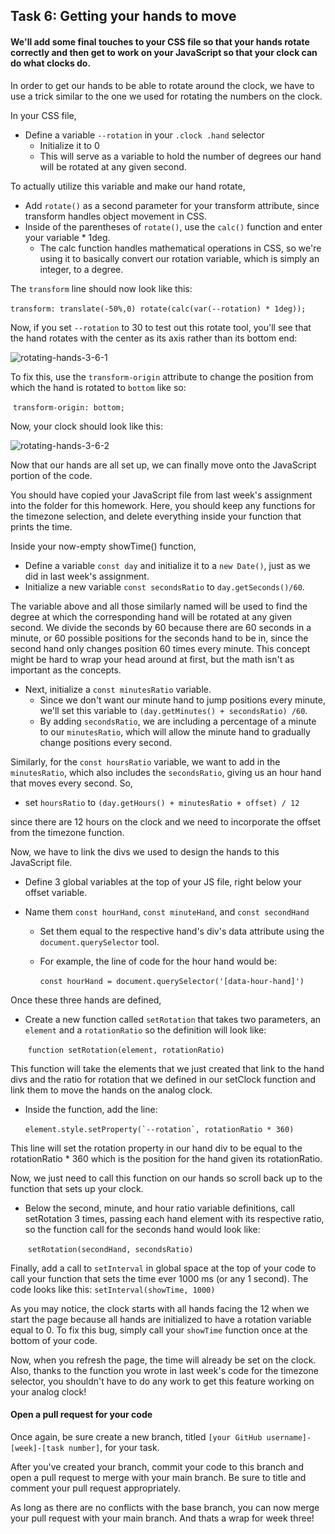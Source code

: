 ## Task 6: Getting your hands to move

#### We'll add some final touches to your CSS file so that your hands rotate correctly and then get to work on your JavaScript so that your clock can do what clocks do.

In order to get our hands to be able to rotate around the clock, we have to use a trick similar to the one we used for rotating the numbers on the clock.  

In your CSS file, 

- Define a variable `--rotation` in your `.clock .hand` selector 
  - Initialize it to 0
  - This will serve as a variable to hold the number of degrees our hand will be rotated at any given second. 

To actually utilize this variable and make our hand rotate, 

- Add `rotate()` as a second parameter for your transform attribute, since transform handles object movement in CSS. 
- Inside of the parentheses of `rotate()`, use the `calc()` function and enter your variable * 1deg.  
  - The calc function handles mathematical operations in CSS, so we're using it to basically convert our rotation variable, which is simply an integer, to a degree.  

The `transform` line should now look like this:

​		`transform: translate(-50%,0) rotate(calc(var(--rotation) * 1deg));`

Now, if you set `--rotation` to 30 to test out this rotate tool, you'll see that the hand rotates with the center as its axis rather than its bottom end:

![rotating-hands-3-6-1](https://user-images.githubusercontent.com/32557138/106408905-62362480-640d-11eb-88cc-2555b188d116.png)

To fix this, use the `transform-origin` attribute to change the position from which the hand is rotated to `bottom` like so:

​		`transform-origin: bottom;`

Now, your clock should look like this:

![rotating-hands-3-6-2](https://user-images.githubusercontent.com/32557138/106408970-80038980-640d-11eb-88f3-600e175dd70d.png)

Now that our hands are all set up, we can finally move onto the JavaScript portion of the code.

You should have copied your JavaScript file from last week's assignment into the folder for this homework. Here, you should keep any functions for the timezone selection, and delete everything inside your function that prints the time.

Inside your now-empty showTime() function, 

- Define a variable `const day` and initialize it to a `new Date()`, just as we did in last week's assignment.
- Initialize a new variable `const secondsRatio` to `day.getSeconds()/60`.  

The variable above and all those similarly named will be used to find the degree at which the corresponding hand will be rotated at any given second. We divide the seconds by 60 because there are 60 seconds in a minute, or 60 possible positions for the seconds hand to be in, since the second hand only changes position 60 times every minute.  This concept might be hard to wrap your head around at first, but the math isn't as important as the concepts.

- Next, initialize a `const minutesRatio` variable.  
  - Since we don't want our minute hand to jump positions every minute, we'll set this variable  to `(day.getMinutes() + secondsRatio) /60`.  
  - By adding `secondsRatio`, we are including a percentage of a minute to our `minutesRatio`, which will allow the minute hand to gradually change positions every second.

Similarly, for the `const hoursRatio` variable, we want to add in the `minutesRatio`, which also includes the `secondsRatio`, giving us an hour hand that moves every second.  So, 

- set `hoursRatio` to `(day.getHours() + minutesRatio + offset) / 12` 

since there are 12 hours on the clock and we need to incorporate the offset from the timezone function.

Now, we have to link the divs we used to design the hands to this JavaScript file. 

- Define 3 global variables at the top of your JS file, right below your offset variable.  

- Name them `const hourHand`, `const minuteHand`, and `const secondHand` 

  - Set them equal to the respective hand's div's data attribute using the `document.querySelector` tool. 

  - For example, the line of code for the hour hand would be:

    ​	`const hourHand = document.querySelector('[data-hour-hand]')`

Once these three hands are defined, 

- Create a new function called `setRotation` that takes two parameters, an `element` and a `rotationRatio` so the definition will look like:

  ​			`function setRotation(element, rotationRatio)`

This function will take the elements that we just created that link to the hand divs and the ratio for rotation that we defined in our setClock function and link them to move the hands on the analog clock.

- Inside the function, add the line:

  ​	``element.style.setProperty(`--rotation`, rotationRatio * 360)``

This line will set the rotation property in our hand div to be equal to the rotationRatio * 360 which is the position for the hand given its rotationRatio.

Now, we just need to call this function on our hands so scroll back up to the function that sets up your clock.  

- Below the second, minute, and hour ratio variable definitions, call setRotation 3 times, passing each hand element with its respective ratio, so the function call for the seconds hand would look like:

  ​		`setRotation(secondHand, secondsRatio)`

Finally, add a call to `setInterval` in global space at the top of your code to call your function that sets the time ever 1000 ms (or any 1 second).  The code looks like this: `setInterval(showTime, 1000)`

As you may notice, the clock starts with all hands facing the 12 when we start the page because all hands are initialized to have a rotation variable equal to 0.  To fix this bug, simply call your `showTime` function once at the bottom of your code. 

Now, when you refresh the page, the time will already be set on the clock. Also, thanks to the function you wrote in last week's code for the timezone selector, you shouldn't have to do any work to get this feature working on your analog clock!

#### Open a pull request for your code

Once again, be sure create a new branch, titled `[your GitHub username]-[week]-[task number]`, for your task. 

After you've created your branch, commit your code to this branch and open a pull request to merge with your main branch.  Be sure to title and comment your pull request appropriately.

As long as there are no conflicts with the base branch, you can now merge your pull request with your main branch. And thats a wrap for week three!